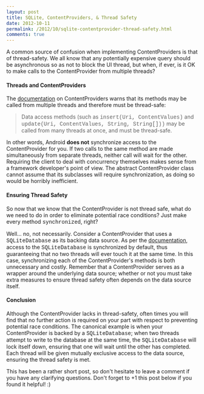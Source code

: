 ```yaml
---
layout: post
title: SQLite, ContentProviders, & Thread Safety
date: 2012-10-11
permalink: /2012/10/sqlite-contentprovider-thread-safety.html
comments: true
---
```


<p>A common source of confusion when implementing ContentProviders is that of thread-safety. We all know that any potentially expensive query should be asynchronous so as not to block the UI thread, but when, if ever, is it OK to make calls to the ContentProvider from multiple threads?</p>

<h4>Threads and ContentProviders</h4>

<p>The <a href="http://developer.android.com/reference/android/content/ContentProvider.html">documentation</a> on ContentProviders warns that its methods may be called from multiple threads and therefore must be thread-safe:</p>

<p>
<blockquote>
Data access methods (such as <span style="font-family: 'Courier New', Courier, monospace;">insert(Uri, ContentValues)</span> and <span style="font-family: 'Courier New', Courier, monospace;">update(Uri, ContentValues, String, String[]))</span> may be called from many threads at once, and must be thread-safe.
</blockquote>
</p>

<p>In other words, Android <b>does not</b> synchronize access to the ContentProvider for you. If two calls to the same method are made simultaneously from separate threads, neither call will wait for the other. Requiring the client to deal with concurrency themselves makes sense from a framework developer's point of view. The abstract ContentProvider class cannot assume that its subclasses will require synchronization, as doing so would be horribly inefficient.</p>

<h4>Ensuring Thread Safety</h4>

<p>So now that we know that the ContentProvider is not thread safe, what do we need to do in order to eliminate potential race conditions? Just make every method <span style="font-family: 'Courier New', Courier, monospace;">synchronized</span>, right?</p>

<!--more-->

<p>Well... no, not necessarily. Consider a ContentProvider that uses a <span style="font-family: 'Courier New', Courier, monospace;">SQLiteDatabase</span> as its backing data source. As per the <a href="http://developer.android.com/reference/android/database/sqlite/SQLiteDatabase.html#setLockingEnabled(boolean)">documentation</a>, access to the <span style="font-family: 'Courier New', Courier, monospace;">SQLiteDatabase</span> is synchronized by default, thus guaranteeing that no two threads will ever touch it at the same time. In this case, synchronizing each of the ContentProvider's methods is both unnecessary and costly. Remember that a ContentProvider serves as a wrapper around the underlying data source; whether or not you must take extra measures to ensure thread safety often depends on the data source itself.</p>

<h4>Conclusion</h4>

<p>Although the ContentProvider lacks in thread-safety, often times you will find that no further action is required on your part with respect to preventing potential race conditions. The canonical example is when your ContentProvider is backed by a <span style="font-family: 'Courier New', Courier, monospace;">SQLiteDatabase</span>; when two threads attempt to write to the database at the same time, the <span style="font-family: 'Courier New', Courier, monospace;">SQLiteDatabase</span> will lock itself down, ensuring that one will wait until the other has completed. Each thread will be given mutually exclusive access to the data source, ensuring the thread safety is met.</p>

<p>This has been a rather short post, so don't hesitate to leave a comment if you have any clarifying questions. Don't forget to +1 this post below if you found it helpful! :)</p>